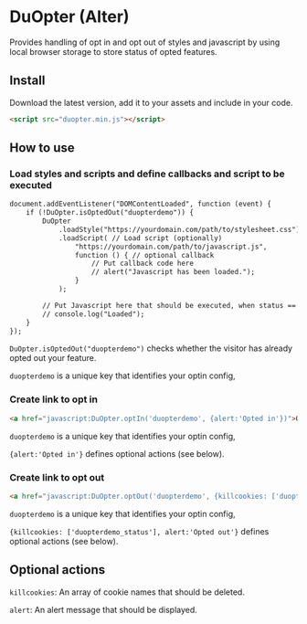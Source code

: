 # DuOpter (Alter)

Provides handling of opt in and opt out of styles and javascript by using local browser storage to store status of opted features.


## Install

Download the latest version, add it to your assets and include in your code.
```html
<script src="duopter.min.js"></script>
```

## How to use

### Load styles and scripts and define callbacks and script to be executed
```html
document.addEventListener("DOMContentLoaded", function (event) {
    if (!DuOpter.isOptedOut("duopterdemo")) {
        DuOpter
            .loadStyle("https://yourdomain.com/path/to/stylesheet.css") // Load styles (optionally)
            .loadScript( // Load script (optionally)
                "https://yourdomain.com/path/to/javascript.js",
                function () { // optional callback
                    // Put callback code here
                    // alert("Javascript has been loaded.");
                }
            );

        // Put Javascript here that should be executed, when status == opted in
        // console.log("Loaded");
    }
});
```

`DuOpter.isOptedOut("duopterdemo")` checks whether the visitor has already opted out your feature.

`duopterdemo` is a unique key that identifies your optin config,


### Create link to opt in 
```html
<a href="javascript:DuOpter.optIn('duopterdemo', {alert:'Opted in'})">Opt in</a><br>
```

`duopterdemo` is a unique key that identifies your optin config,

`{alert:'Opted in'}` defines optional actions (see below).


### Create link to opt out
```html
<a href="javascript:DuOpter.optOut('duopterdemo', {killcookies: ['duopterdemo_status'], alert:'Opted out'})">Opt out</a><br>
```

`duopterdemo` is a unique key that identifies your optin config,

`{killcookies: ['duopterdemo_status'], alert:'Opted out'}` defines optional actions (see below).


## Optional actions
`killcookies`: An array of cookie names that should be deleted.

`alert`: An alert message that should be displayed.
